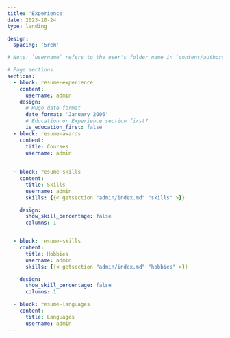 ```yaml
---
title: 'Experience'
date: 2023-10-24
type: landing

design:
  spacing: '5rem'

# Note: `username` refers to the user's folder name in `content/authors/`

# Page sections
sections:
  - block: resume-experience
    content:
      username: admin
    design:
      # Hugo date format
      date_format: 'January 2006'
      # Education or Experience section first?
      is_education_first: false
  - block: resume-awards
    content:
      title: Courses
      username: admin
  
  
  - block: resume-skills
    content:
      title: Skills
      username: admin
      skills: {{< getsection "admin/index.md" "skills" >}}

    design:
      show_skill_percentage: false
      columns: 1


  - block: resume-skills
    content:
      title: Hobbies
      username: admin
      skills: {{< getsection "admin/index.md" "hobbies" >}}

    design:
      show_skill_percentage: false
      columns: 1

  - block: resume-languages
    content:
      title: Languages
      username: admin
---
```

